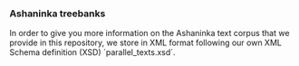 ### Ashaninka treebanks

In order to give you more information on the Ashaninka text corpus that we provide in this repository, we store in XML format following our own XML Schema definition (XSD) ´parallel_texts.xsd´. 
